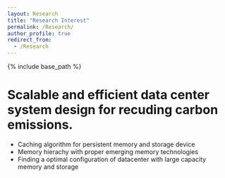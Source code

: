 ```yaml
---
layout: Research
title: "Research Interest"
permalink: /Research/
author_profile: true
redirect_from:
  - /Research
---
```



{% include base_path %}

Scalable and efficient data center system design for recuding carbon emissions.
======
* Caching algorithm for persistent memory and storage device
* Memory hierachy with proper emerging memory technologies
* Finding a optimal configuration of datacenter with large capacity memory and storage

